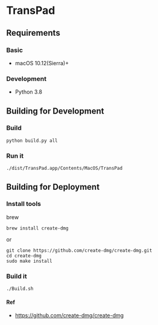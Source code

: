 # TransPad

## Requirements

### Basic

- macOS 10.12(Sierra)+

### Development

- Python 3.8

## Building for Development

### Build

```shell
python build.py all
```

### Run it

```shell
./dist/TransPad.app/Contents/MacOS/TransPad
```

## Building for Deployment

### Install tools

brew

```shell
brew install create-dmg
```

or

```shell
git clone https://github.com/create-dmg/create-dmg.git
cd create-dmg
sudo make install
```

### Build it

```shell
./Build.sh
```

#### Ref

- https://github.com/create-dmg/create-dmg
